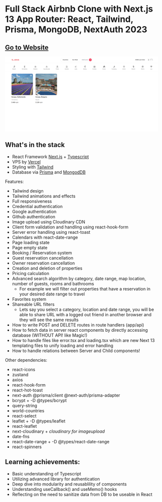 # Full Stack Airbnb Clone with Next.js 13 App Router: React, Tailwind, Prisma, MongoDB, NextAuth 2023

## [Go to Website](https://vgv-rental.vercel.app/)
[![alt text](https://github.com/VasilGVasilev/airbnb/blob/main/NBs/airbnb-welcome-image.png)](https://vgv-rental.vercel.app/)

## What's in the stack

- React Framework [Next.js](https://nextjs.org/) + [Typescript](https://www.typescriptlang.org/)
- VPS by [Vercel](https://vercel.com/)
- Styling with [Tailwind](https://tailwindcss.com/)
- Database via [Prisma](https://www.prisma.io/) and [MongodDB](https://www.mongodb.com/)

Features:

- Tailwind design
- Tailwind animations and effects
- Full responsiveness
- Credential authentication
- Google authentication
- Github authentication
- Image upload using Cloudinary CDN
- Client form validation and handling using react-hook-form
- Server error handling using react-toast
- Calendars with react-date-range
- Page loading state
- Page empty state
- Booking / Reservation system
- Guest reservation cancellation
- Owner reservation cancellation
- Creation and deletion of properties
- Pricing calculation
- Advanced search algorithm by category, date range, map location, number of guests, rooms and bathrooms
    - For example we will filter out properties that have a reservation in your desired date range to travel
- Favorites system
- Shareable URL filters
    - Lets say you select a category, location and date range, you will be able to share URL with a logged out friend in another browser and they will see the same results
- How to write POST and DELETE routes in route handlers (app/api)
- How to fetch data in server react components by directly accessing database (WITHOUT API! like Magic!)
- How to handle files like error.tsx and loading.tsx which are new Next 13 templating files to unify loading and error handling
- How to handle relations between Server and Child components!


Other dependencies:

- react-icons
- zustand
- axios
- react-hook-form
- react-hot-toast
- next-auth @prisma/client @next-auth/prisma-adapter
- bcrypt + -D @types/bcrypt
- query-string
- world-countries
- react-select
- leaflet + -D @types/leaflet
- react-leaflet
- next-cloudinary + *cloudinary for imageupload*
- date-fns
- react-date-range + -D @types/react-date-range
- react-spinners

## Learning achievements:
- Basic understanding of Typescript
- Utilizing advanced library for authentication
- Deep dive into modularity and reusablility of components
- Understanding useCallback() and useMemo() hooks
- Reflecting on the need to sanitize data from DB to be useable in React